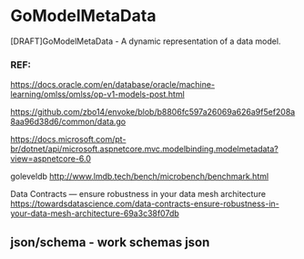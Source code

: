 # GoModelMetaData
[DRAFT]GoModelMetaData  - A dynamic representation of a data model.

### REF: 

https://docs.oracle.com/en/database/oracle/machine-learning/omlss/omlss/op-v1-models-post.html

https://github.com/zbo14/envoke/blob/b8806fc597a26069a626a9f5ef208a8aa96d38d6/common/data.go

https://docs.microsoft.com/pt-br/dotnet/api/microsoft.aspnetcore.mvc.modelbinding.modelmetadata?view=aspnetcore-6.0

goleveldb http://www.lmdb.tech/bench/microbench/benchmark.html

Data Contracts — ensure robustness in your data mesh architecture
https://towardsdatascience.com/data-contracts-ensure-robustness-in-your-data-mesh-architecture-69a3c38f07db

## json/schema - work schemas json
